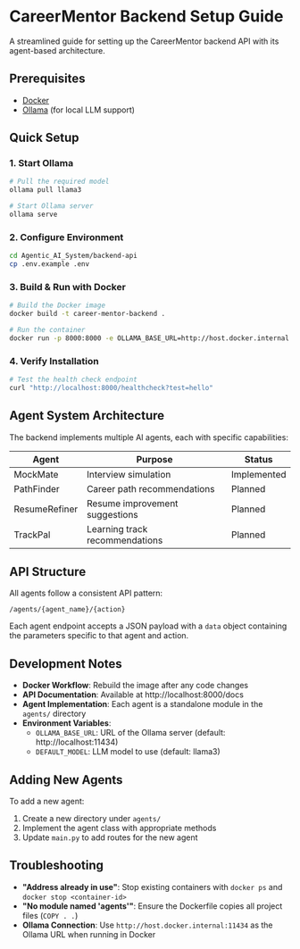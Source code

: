 # CareerMentor Backend Setup Guide

A streamlined guide for setting up the CareerMentor backend API with its agent-based architecture.

## Prerequisites

- [Docker](https://www.docker.com/get-started)
- [Ollama](https://ollama.ai/download) (for local LLM support)

## Quick Setup

### 1. Start Ollama

```bash
# Pull the required model
ollama pull llama3

# Start Ollama server
ollama serve
```

### 2. Configure Environment

```bash
cd Agentic_AI_System/backend-api
cp .env.example .env
```

### 3. Build & Run with Docker

```bash
# Build the Docker image
docker build -t career-mentor-backend .

# Run the container
docker run -p 8000:8000 -e OLLAMA_BASE_URL=http://host.docker.internal:11434 career-mentor-backend
```

### 4. Verify Installation

```bash
# Test the health check endpoint
curl "http://localhost:8000/healthcheck?test=hello"
```

## Agent System Architecture

The backend implements multiple AI agents, each with specific capabilities:

| Agent | Purpose | Status |
|-------|---------|--------|
| MockMate | Interview simulation | Implemented |
| PathFinder | Career path recommendations | Planned |
| ResumeRefiner | Resume improvement suggestions | Planned |
| TrackPal | Learning track recommendations | Planned |

## API Structure

All agents follow a consistent API pattern:

```
/agents/{agent_name}/{action}
```

Each agent endpoint accepts a JSON payload with a `data` object containing the parameters specific to that agent and action.

## Development Notes

- **Docker Workflow**: Rebuild the image after any code changes
- **API Documentation**: Available at http://localhost:8000/docs
- **Agent Implementation**: Each agent is a standalone module in the `agents/` directory
- **Environment Variables**:
  - `OLLAMA_BASE_URL`: URL of the Ollama server (default: http://localhost:11434)
  - `DEFAULT_MODEL`: LLM model to use (default: llama3)

## Adding New Agents

To add a new agent:

1. Create a new directory under `agents/`
2. Implement the agent class with appropriate methods
3. Update `main.py` to add routes for the new agent

## Troubleshooting

- **"Address already in use"**: Stop existing containers with `docker ps` and `docker stop <container-id>`
- **"No module named 'agents'"**: Ensure the Dockerfile copies all project files (`COPY . .`)
- **Ollama Connection**: Use `http://host.docker.internal:11434` as the Ollama URL when running in Docker
